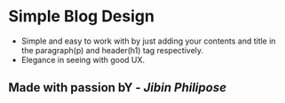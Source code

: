# Simple Blog Design
* Simple and easy to work with by just adding your contents and title in the paragraph(p) and header(h1) tag respectively.
* Elegance in seeing with good UX.

## **Made with passion bY -** ***Jibin Philipose***